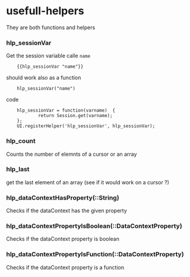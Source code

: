 # usefull-helpers

They are both functions and helpers

### hlp_sessionVar

Get the session variable calle `name`

        {{hlp_sessionVar "name"}}

should work also as a function

        hlp_sessionVar("name")
        
code

        hlp_sessionVar = function(varname)  {
                return Session.get(varname);
        };
        UI.registerHelper('hlp_sessionVar', hlp_sessionVar);

### hlp_count

Counts the number of elemnts of a cursor or an array


### hlp_last

get the last element of an array (see if it would work on a cursor ?)

### hlp_dataContextHasProperty(::String)

Checks if the dataContext has the given property

### hlp_dataContextPropertyIsBoolean(::DataContextProperty)

Checks if the dataContext property is boolean

### hlp_dataContextPropertyIsFunction(::DataContextProperty)

Checks if the dataContext property is a function
